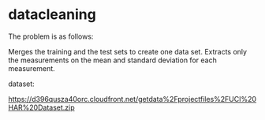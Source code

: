 # datacleaning

The problem is as follows:

Merges the training and the test sets to create one data set.
Extracts only the measurements on the mean and standard deviation for each measurement.

dataset:

https://d396qusza40orc.cloudfront.net/getdata%2Fprojectfiles%2FUCI%20HAR%20Dataset.zip


